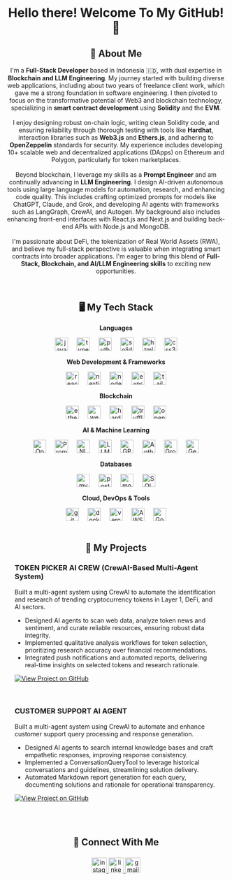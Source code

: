 <h1 align="center">Hello there! Welcome To My GitHub! 👋 </h1>

###

<h2 align="center">👨 About Me</h2>

<p align="center">
I'm a <strong>Full-Stack Developer</strong> based in Indonesia 🇮🇩, with dual expertise in <strong>Blockchain and LLM Engineering</strong>. My journey started with building diverse web applications, including about two years of freelance client work, which gave me a strong foundation in software engineering. I then pivoted to focus on the transformative potential of Web3 and blockchain technology, specializing in <strong>smart contract development</strong> using <strong>Solidity</strong> and the <strong>EVM</strong>.<br><br>
I enjoy designing robust on-chain logic, writing clean Solidity code, and ensuring reliability through thorough testing with tools like <strong>Hardhat</strong>, interaction libraries such as <strong>Web3.js</strong> and <strong>Ethers.js</strong>, and adhering to <strong>OpenZeppelin</strong> standards for security. My experience includes developing 10+ scalable web and decentralized applications (DApps) on Ethereum and Polygon, particularly for token marketplaces.<br><br>
Beyond blockchain, I leverage my skills as a <strong>Prompt Engineer</strong> and am continually advancing in <strong>LLM Engineering</strong>. I design AI-driven autonomous tools using large language models for automation, research, and enhancing code quality. This includes crafting optimized prompts for models like ChatGPT, Claude, and Grok, and developing AI agents with frameworks such as LangGraph, CrewAI, and Autogen. My background also includes enhancing front-end interfaces with React.js and Next.js and building back-end APIs with Node.js and MongoDB.<br><br>
I'm passionate about DeFi, the tokenization of Real World Assets (RWA), and believe my full-stack perspective is valuable when integrating smart contracts into broader applications. I'm eager to bring this blend of <strong>Full-Stack, Blockchain, and AI/LLM Engineering skills</strong> to exciting new opportunities.
</p>

<br clear="both">

<h2 align="center">🖥️ My Tech Stack</h2>

<p align="center"><strong>Languages</strong></p>
<div align="center">
  <img src="https://img.shields.io/badge/JavaScript-F7DF1E?logo=javascript&logoColor=black&style=for-the-badge" height="30" alt="javascript logo" />
  <img width="12" />
  <img src="https://img.shields.io/badge/TypeScript-3178C6?logo=typescript&logoColor=white&style=for-the-badge" height="30" alt="typescript logo" />
  <img width="12" />
  <img src="https://img.shields.io/badge/Python-3776AB?logo=python&logoColor=white&style=for-the-badge" height="30" alt="python logo" />
  <img width="12" />
  <img src="https://img.shields.io/badge/Solidity-363636?logo=solidity&logoColor=white&style=for-the-badge" height="30" alt="solidity logo" />
  <img width="12" />
  <img src="https://img.shields.io/badge/HTML5-E34F26?logo=html5&logoColor=white&style=for-the-badge" height="30" alt="html5 logo" />
  <img width="12" />
  <img src="https://img.shields.io/badge/CSS3-1572B6?logo=css3&logoColor=white&style=for-the-badge" height="30" alt="css3 logo" />
</div>

<p align="center"><strong>Web Development & Frameworks</strong></p>
<div align="center">
  <img src="https://img.shields.io/badge/React-61DAFB?logo=react&logoColor=black&style=for-the-badge" height="30" alt="react logo" />
  <img width="12" />
  <img src="https://img.shields.io/badge/Next.js-000000?logo=nextdotjs&logoColor=white&style=for-the-badge" height="30" alt="nextjs logo" />
  <img width="12" />
  <img src="https://img.shields.io/badge/Node.js-339933?logo=nodedotjs&logoColor=white&style=for-the-badge" height="30" alt="nodejs logo" />
  <img width="12" />
  <img src="https://img.shields.io/badge/Express-000000?logo=express&logoColor=white&style=for-the-badge" height="30" alt="express logo" />
  <img width="12" />
  <img src="https://img.shields.io/badge/Tailwind CSS-06B6D4?logo=tailwindcss&logoColor=black&style=for-the-badge" height="30" alt="tailwindcss logo" />
</div>

<p align="center"><strong>Blockchain</strong></p>
<div align="center">
  <img src="https://img.shields.io/badge/Ethers.js-2C3E50?style=for-the-badge" height="30" alt="ethersjs logo" />
  <img width="12" />
  <img src="https://img.shields.io/badge/Web3.js-F16822?logo=web3dotjs&logoColor=white&style=for-the-badge" height="30" alt="web3js logo" />
  <img width="12" />
  <img src="https://img.shields.io/badge/Hardhat-F6BD4A?logo=hardhat&logoColor=black&style=for-the-badge" height="30" alt="hardhat logo" />
  <img width="12" />
  <img src="https://img.shields.io/badge/Truffle-3D3D3D?logo=truffle&logoColor=white&style=for-the-badge" height="30" alt="truffle logo" />
  <img width="12" />
  <img src="https://img.shields.io/badge/OpenZeppelin-4E5EE4?logo=openzeppelin&logoColor=white&style=for-the-badge" height="30" alt="openzeppelin logo" />
</div>

<p align="center"><strong>AI & Machine Learning</strong></p>
<div align="center">
  <img src="https://img.shields.io/badge/Open%20AI%20API-412991?logo=openai&logoColor=white&style=for-the-badge" height="30" alt="Open AI API logo" />
  <img width="12" />
  <img src="https://img.shields.io/badge/Prompt%20Engineering-FF7043?style=for-the-badge" height="30" alt="Prompt Engineering logo" />
  <img width="12" />
  <img src="https://img.shields.io/badge/NLP-5271FF?style=for-the-badge" height="30" alt="NLP logo" />
  <img width="12" />
  <img src="https://img.shields.io/badge/LLM-D81B60?style=for-the-badge" height="30" alt="LLM logo" />
  <img width="12" />
  <img src="https://img.shields.io/badge/GPT-74AA9C?logo=openai&logoColor=white&style=for-the-badge" height="30" alt="GPT logo" />
  <img width="12" />
  <img src="https://img.shields.io/badge/Anthropic%20Claude-D97706?logo=anthropic&logoColor=white&style=for-the-badge" height="30" alt="Anthropic Claude logo" />
  <img width="12" />
  <img src="https://img.shields.io/badge/Grok-1DA1F2?style=for-the-badge" height="30" alt="Grok logo" />
  <img width="12" />
  <img src="https://img.shields.io/badge/Gemini-000000?logo=gemini&logoColor=white&style=for-the-badge" height="30" alt="Gemini logo" />
</div>


<p align="center"><strong>Databases</strong></p>
<div align="center">
  <img src="https://img.shields.io/badge/MySQL-4479A1?logo=mysql&logoColor=white&style=for-the-badge" height="30" alt="mysql logo" />
  <img width="12" />
  <img src="https://img.shields.io/badge/PostgreSQL-4169E1?logo=postgresql&logoColor=white&style=for-the-badge" height="30" alt="postgresql logo" />
  <img width="12" />
  <img src="https://img.shields.io/badge/MongoDB-47A248?logo=mongodb&logoColor=white&style=for-the-badge" height="30" alt="mongodb logo" />
  <img width="12" />
  <img src="https://img.shields.io/badge/SQLAlchemy-D71F00?logo=sqlalchemy&logoColor=white&style=for-the-badge" height="30" alt="SQLAlchemy logo" />
</div>

<p align="center"><strong>Cloud, DevOps & Tools</strong></p>
<div align="center">
  <img src="https://img.shields.io/badge/Git-F05032?logo=git&logoColor=white&style=for-the-badge" height="30" alt="git logo" />
  <img width="12" />
  <img src="https://img.shields.io/badge/Docker-2496ED?logo=docker&logoColor=white&style=for-the-badge" height="30" alt="docker logo" />
  <img width="12" />
  <img src="https://img.shields.io/badge/Vercel-000000?logo=vercel&logoColor=white&style=for-the-badge" height="30" alt="vercel logo" />
  <img width="12" />
  <img src="https://img.shields.io/badge/AWS-232F3E?logo=amazon-aws&logoColor=white&style=for-the-badge" height="30" alt="AWS logo" />
  <img width="12" />
  <img src="https://img.shields.io/badge/Google%20Cloud-4285F4?logo=googlecloud&logoColor=white&style=for-the-badge" height="30" alt="Google Cloud Platform logo" />
</div>

<br clear="both">

<h2 align="center">🚀 My Projects</h2>

<div align="left" style="padding: 0 20px;">
  <h3 align="left">TOKEN PICKER AI CREW (CrewAI-Based Multi-Agent System)</h3>
  <p align="left">
    Built a multi-agent system using CrewAI to automate the identification and research of trending cryptocurrency tokens in Layer 1, DeFi, and AI sectors.
    <ul>
      <li>Designed AI agents to scan web data, analyze token news and sentiment, and curate reliable resources, ensuring robust data integrity.</li>
      <li>Implemented qualitative analysis workflows for token selection, prioritizing research accuracy over financial recommendations.</li>
      <li>Integrated push notifications and automated reports, delivering real-time insights on selected tokens and research rationale.</li>
    </ul>
    <a href="https://github.com/edofransisco011/TokenPicker Agent" target="_blank">
      <img src="https://img.shields.io/badge/GitHub%20Repo-View%20Project-blue?style=for-the-badge&logo=github" alt="View Project on GitHub"/>
    </a>
  </p>
</div>

<div align="left" style="padding: 20px 20px;">
  <h3 align="left">CUSTOMER SUPPORT AI AGENT</h3>
  <p align="left">
    Built a multi-agent system using CrewAI to automate and enhance customer support query processing and response generation.
    <ul>
      <li>Designed AI agents to search internal knowledge bases and craft empathetic responses, improving response consistency.</li>
      <li>Implemented a ConversationQueryTool to leverage historical conversations and guidelines, streamlining solution delivery.</li>
      <li>Automated Markdown report generation for each query, documenting solutions and rationale for operational transparency.</li>
    </ul>
    <a href="https://github.com/edofransisco011/Customer%20Support%20Agents" target="_blank">
      <img src="https://img.shields.io/badge/GitHub%20Repo-View%20Project-blue?style=for-the-badge&logo=github" alt="View Project on GitHub"/>
    </a>
  </p>
</div>
<br clear="both">

<h2 align="center">💬 Connect With Me</h2>

###

<div align="center">
  <a href="https://www.instagram.com/_edofransisco/" target="_blank">
    <img src="https://img.shields.io/static/v1?message=Instagram&logo=instagram&label=&color=E4405F&logoColor=white&labelColor=&style=for-the-badge" height="35" alt="instagram logo"  />
  </a>
  <a href="https://www.linkedin.com/in/edo-fransisco/" target="_blank">
    <img src="https://img.shields.io/static/v1?message=LinkedIn&logo=linkedin&label=&color=0077B5&logoColor=white&labelColor=&style=for-the-badge" height="35" alt="linkedin logo"  />
  </a>
  <a href="mailto:edofransisco.work@gmail.com" target="_blank">
    <img src="https://img.shields.io/static/v1?message=Gmail&logo=gmail&label=&color=D14836&logoColor=white&labelColor=&style=for-the-badge" height="35" alt="gmail logo"  />
  </a>
</div>

###
